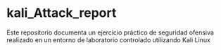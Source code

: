 # kali_Attack_report
Este repositorio documenta un ejercicio práctico de seguridad ofensiva realizado en un entorno de laboratorio controlado utilizando Kali Linux
